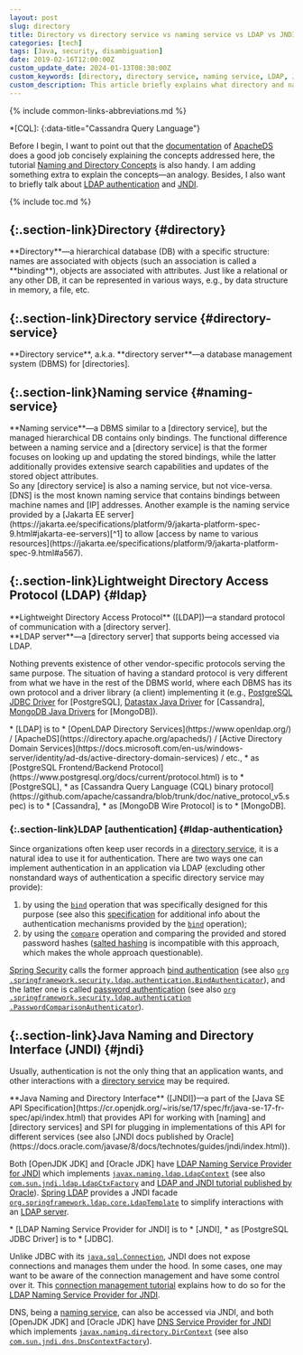 ```yaml
---
layout: post
slug: directory
title: Directory vs directory service vs naming service vs LDAP vs JNDI
categories: [tech]
tags: [Java, security, disambiguation]
date: 2019-02-16T12:00:00Z
custom_update_date: 2024-01-13T08:30:00Z
custom_keywords: [directory, directory service, naming service, LDAP, JNDI]
custom_description: This article briefly explains what directory and naming services are, and how they can be accessed.
---
```

{% include common-links-abbreviations.md %}

[`bind`]: <https://www.rfc-editor.org/rfc/rfc4511#section-4.2>
[directories]: <#directory>
[directory service]: <#directory-service>
[directory services]: <#directory-service>
[directory server]: <#directory-service>
[naming service]: <#naming-service>
[LDAP server]: <#ldap>
[naming]: <#naming-service>
[PostgreSQL JDBC Driver]: <https://jdbc.postgresql.org/>
[Spring Security]: <https://spring.io/projects/spring-security>
[Java Naming and Directory Interface (JNDI)]: <https://docs.oracle.com/en/java/javase/17/docs/api/java.naming/module-summary.html>
[JNDI]: <https://docs.oracle.com/en/java/javase/17/docs/api/java.naming/module-summary.html>
[LDAP Naming Service Provider for JNDI]: <https://docs.oracle.com/javase/8/docs/technotes/guides/jndi/jndi-ldap.html>
[JDBC]: <https://docs.oracle.com/en/java/javase/17/docs/api/java.sql/module-summary.html>

*[CQL]:
{:data-title="Cassandra Query Language"}

Before I begin, I want to point out that the [documentation](https://directory.apache.org/apacheds/basic-ug/1.2-some-background.html)
of [ApacheDS](https://directory.apache.org/apacheds/) does a good job concisely explaining the concepts addressed here,
the tutorial [Naming and Directory Concepts](https://docs.oracle.com/javase/tutorial/jndi/concepts/index.html)
is also handy. I am adding something extra to explain the concepts&mdash;an analogy.
Besides, I also want to briefly talk about [LDAP authentication](#ldap-authentication) and [JNDI](#jndi).

{% include toc.md %}

## [](#directory){:.section-link}Directory {#directory}
<div class="info-block" markdown="1">
**Directory**&mdash;a hierarchical database (DB) with a specific structure: names are associated with objects (such an association is called a **binding**),
objects are associated with attributes. Just like a relational or any other DB, it can be represented in various ways,
e.g., by data structure in memory, a file, etc.
</div>

## [](#directory-service){:.section-link}Directory service {#directory-service}
<div class="info-block" markdown="1">
**Directory service**, a.k.a. **directory server**&mdash;a database management system (DBMS) for [directories].
</div>

## [](#naming-service){:.section-link}Naming service {#naming-service}
<div class="info-block" markdown="1">
**Naming service**&mdash;a DBMS similar to a [directory service], but the managed hierarchical DB contains only bindings.
The functional difference between a naming service and a [directory service] is that the former focuses on looking up and updating the stored bindings,
while the latter additionally provides extensive search capabilities and updates of the stored object attributes.
</div>
So any [directory service] is also a naming service, but not vice-versa.
[DNS] is the most known naming service that contains bindings between machine names and [IP] addresses.
Another example is the naming service provided by a
[Jakarta EE server](https://jakarta.ee/specifications/platform/9/jakarta-platform-spec-9.html#jakarta-ee-servers)<!-- -->[^1]
to allow [access by name to various resources](https://jakarta.ee/specifications/platform/9/jakarta-platform-spec-9.html#a567).

## [](#ldap){:.section-link}Lightweight Directory Access Protocol (LDAP) {#ldap}
<div class="info-block" markdown="1">
**Lightweight Directory Access Protocol** ([LDAP])&mdash;a standard protocol of communication with a [directory server].
</div>

<div class="info-block" markdown="1">
**LDAP server**&mdash;a [directory server] that supports being accessed via LDAP.
</div>

Nothing prevents existence of other vendor-specific protocols serving the same purpose.
The situation of having a standard protocol is very different from what we have in the rest of the DBMS world,
where each DBMS has its own protocol and a driver library (a client) implementing it
(e.g.,
[PostgreSQL JDBC Driver] for [PostgreSQL],
[Datastax Java Driver](https://docs.datastax.com/en/developer/java-driver/) for [Cassandra],
[MongoDB Java Drivers](https://www.mongodb.com/docs/drivers/java-drivers/) for [MongoDB]).

<div class="info-block" markdown="1">
* [LDAP] is to
  * [OpenLDAP Directory Services](https://www.openldap.org/) /
  [ApacheDS](https://directory.apache.org/apacheds/) /
  [Active Directory Domain Services](https://docs.microsoft.com/en-us/windows-server/identity/ad-ds/active-directory-domain-services) / etc.,
* as [PostgreSQL Frontend/Backend Protocol](https://www.postgresql.org/docs/current/protocol.html) is to
  * [PostgreSQL],
* as [Cassandra Query Language (CQL) binary protocol](https://github.com/apache/cassandra/blob/trunk/doc/native_protocol_v5.spec) is to
  * [Cassandra],
* as [MongoDB Wire Protocol] is to
  * [MongoDB].
</div>

### [](#ldap-authentication){:.section-link}LDAP [authentication] {#ldap-authentication}
Since organizations often keep user records in a [directory service], it is a natural idea to use it for authentication.
There are two ways one can implement authentication in an application via LDAP
(excluding other nonstandard ways of authentication a specific directory service may provide):
1. by using the [`bind`] operation that was specifically designed for this purpose
   (see also this [specification](https://www.rfc-editor.org/rfc/rfc4513#section-5) for additional info about the authentication mechanisms provided by the [`bind`] operation);
2. by using the [`compare`](https://www.rfc-editor.org/rfc/rfc4511#section-4.10) operation and comparing the provided and stored password hashes
([salted hashing](https://docs.spring.io/spring-security/site/docs/current/api/org/springframework/security/crypto/bcrypt/BCrypt.html)
is incompatible with this approach, which makes the whole approach questionable).

[Spring Security] calls the former approach
[bind authentication](https://docs.spring.io/spring-security/site/docs/current/reference/html5/#servlet-authentication-ldap-bind)
(see also [<code>org<wbr>.springframework<wbr>.security<wbr>.ldap<wbr>.authentication<wbr>.BindAuthenticator</code>](https://docs.spring.io/spring-security/site/docs/current/api/org/springframework/security/ldap/authentication/BindAuthenticator.html)),
and the latter one is called
[password authentication](https://docs.spring.io/spring-security/site/docs/current/reference/html5/#servlet-authentication-ldap-pwd)
(see also [<code>org<wbr>.springframework<wbr>.security<wbr>.ldap<wbr>.authentication<wbr>.PasswordComparisonAuthenticator</code>](https://docs.spring.io/spring-security/site/docs/current/api/org/springframework/security/ldap/authentication/PasswordComparisonAuthenticator.html)).

## [](#jndi){:.section-link}Java Naming and Directory Interface (JNDI) {#jndi}
Usually, authentication is not the only thing that an application wants, and other interactions with a [directory service] may be required.
<div class="info-block" markdown="1">
**Java Naming and Directory Interface** ([JNDI])&mdash;a part of the
[Java SE API Specification](https://cr.openjdk.org/~iris/se/17/spec/fr/java-se-17-fr-spec/api/index.html)
that provides API for working with [naming] and [directory services] and SPI for plugging in implementations of this API for different services
(see also [JNDI docs published by Oracle](https://docs.oracle.com/javase/8/docs/technotes/guides/jndi/index.html)).
</div>

Both [OpenJDK JDK] and [Oracle JDK] have [LDAP Naming Service Provider for JNDI]
which implements [`javax.naming.ldap.LdapContext`](https://docs.oracle.com/en/java/javase/17/docs/api/java.naming/javax/naming/ldap/LdapContext.html)
(see also [`com.sun.jndi.ldap.LdapCtxFactory`](https://github.com/openjdk/jdk/blob/master/src/java.naming/share/classes/com/sun/jndi/ldap/LdapCtxFactory.java)
and [LDAP and JNDI tutorial published by Oracle](https://docs.oracle.com/javase/tutorial/jndi/ldap/index.html)).
[Spring LDAP](https://spring.io/projects/spring-ldap) provides a JNDI facade
[`org.springframework.ldap.core.LdapTemplate`](https://docs.spring.io/spring-ldap/docs/current/apidocs/org/springframework/ldap/core/LdapTemplate.html) 
to simplify interactions with an [LDAP server].

<div class="info-block" markdown="1">
* [LDAP Naming Service Provider for JNDI] is to
  * [JNDI],
* as [PostgreSQL JDBC Driver] is to
  * [JDBC].
</div>

Unlike JDBC with its [`java.sql.Connection`](https://docs.oracle.com/en/java/javase/17/docs/api/java.sql/java/sql/Connection.html),
JNDI does not expose connections and manages them under the hood. In some cases, one may want to be aware of the connection management
and have some control over it. This [connection management tutorial](https://docs.oracle.com/javase/tutorial/jndi/ldap/connect.html) 
explains how to do so for the [LDAP Naming Service Provider for JNDI].

DNS, being a [naming service], can also be accessed via JNDI, and both [OpenJDK JDK] and [Oracle JDK]
have [DNS Service Provider for JNDI](https://docs.oracle.com/javase/8/docs/technotes/guides/jndi/jndi-dns.html)
which implements [`javax.naming.directory.DirContext`](https://docs.oracle.com/en/java/javase/17/docs/api/java.naming/javax/naming/directory/DirContext.html)
(see also [`com.sun.jndi.dns.DnsContextFactory`](https://github.com/openjdk/jdk/blob/master/src/jdk.naming.dns/share/classes/com/sun/jndi/dns/DnsContextFactory.java)).

[^1]: A [Jakarta EE server](https://jakarta.ee/specifications/platform/9/jakarta-platform-spec-9.html#jakarta-ee-servers) is a runtime portion of
    a [Jakarta EE product](https://jakarta.ee/specifications/platform/9/jakarta-platform-spec-9.html#flexibility-of-product-requirements),
    and is analogue of a [Java EE server](https://javaee.github.io/tutorial/overview005.html#BNABR), a.k.a. application server
    ([Jakarta EE] is a successor of [Java EE]).
    See this [footnote]({% post_url 2019-05-06-make-app-behavior-consistent %}#fn:1) for more info about Java platform.
